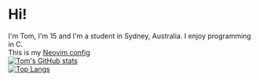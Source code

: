 # Hi!
I'm Tom, I'm 15 and I'm a student in Sydney, Australia. I enjoy programming in C.\
This is my [Neovim config](https://github.com/tomanw/neovim-config-LAZY)\
[![Tom's GitHub stats](https://github-readme-stats.vercel.app/api?username=tomanw&show_icons=true&theme=dracula)](https://github.com/anuraghazra/github-readme-stats)\
[![Top Langs](https://github-readme-stats.vercel.app/api/top-langs/?username=tomanw&theme=dracula)](https://github.com/anuraghazra/github-readme-stats)
